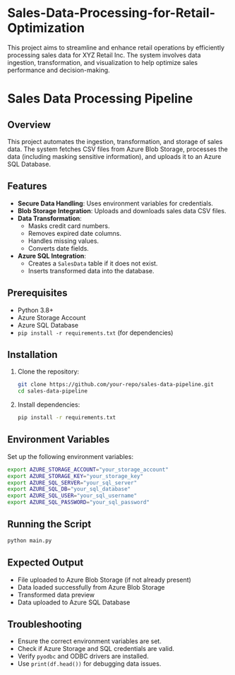 # Sales-Data-Processing-for-Retail-Optimization

This project aims to streamline and enhance retail operations by efficiently processing sales data for XYZ Retail Inc. The system involves data ingestion, transformation, and visualization to help optimize sales performance and decision-making.

# Sales Data Processing Pipeline

## Overview

This project automates the ingestion, transformation, and storage of sales data. The system fetches CSV files from Azure Blob Storage, processes the data (including masking sensitive information), and uploads it to an Azure SQL Database.

## Features

- **Secure Data Handling**: Uses environment variables for credentials.
- **Blob Storage Integration**: Uploads and downloads sales data CSV files.
- **Data Transformation**:
  - Masks credit card numbers.
  - Removes expired date columns.
  - Handles missing values.
  - Converts date fields.
- **Azure SQL Integration**:
  - Creates a `SalesData` table if it does not exist.
  - Inserts transformed data into the database.

## Prerequisites

- Python 3.8+
- Azure Storage Account
- Azure SQL Database
- `pip install -r requirements.txt` (for dependencies)

## Installation

1. Clone the repository:
   ```sh
   git clone https://github.com/your-repo/sales-data-pipeline.git
   cd sales-data-pipeline
   ```
2. Install dependencies:
   ```sh
   pip install -r requirements.txt
   ```

## Environment Variables

Set up the following environment variables:

```sh
export AZURE_STORAGE_ACCOUNT="your_storage_account"
export AZURE_STORAGE_KEY="your_storage_key"
export AZURE_SQL_SERVER="your_sql_server"
export AZURE_SQL_DB="your_sql_database"
export AZURE_SQL_USER="your_sql_username"
export AZURE_SQL_PASSWORD="your_sql_password"
```

## Running the Script

```sh
python main.py
```

## Expected Output

- File uploaded to Azure Blob Storage (if not already present)
- Data loaded successfully from Azure Blob Storage
- Transformed data preview
- Data uploaded to Azure SQL Database

## Troubleshooting

- Ensure the correct environment variables are set.
- Check if Azure Storage and SQL credentials are valid.
- Verify `pyodbc` and ODBC drivers are installed.
- Use `print(df.head())` for debugging data issues.
